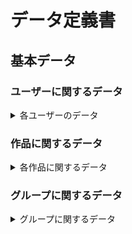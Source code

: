 # データ定義書

## 基本データ

### ユーザーに関するデータ
<details><summary>各ユーザーのデータ</summary>
<details><summary>jsonファイル構成</summary>
"userInfo" : {
    "userId" : "String",
    "userName" : "String (not null)",
    "registeredData" : {
        "eMail" : "String (not null)",
        "UserLink" : {
            "pixiv" : "url (notも可)",
            "GitHub" : "url (notも可)"
        }
    },
    "UserIcon" : "格納されてる画像へのurl （登録されない場合はフロント側で代わりの画像を指定する）",
    "SelfIntroduction" : "私はこんな人です。こんな絵が好きでこんな絵をかきます。(null も可)",
    "AboutFollows" : {
    "Follower": ["userId1" , "userId2"],
    "Follows" : ["userId1" , "userId2"]
    //nullも可
    },
    "ChatSpace" : ["userId1","groupId1","groupId2","userId2"]
    //nullも可
}
</details>
<ul>
<li>ユーザー名</li> 
<li>userId</li>
<li>ユーザーの登録情報
    <details><summary>想定されるデータの種類</summary>
    <ul>
        <li>メールアドレス</li>
        <li>他コンテンツへのリンク等（複数・可変）</li>
    </ul>
    </details>
</li>
<li>ユーザーのアイコン画像</li>
<li>ユーザーの自己紹介文</li>
<li>フォローに関する情報
    <details><summary>想定されるデータの種類</summary>
    <ul>
        <li>フォロワーのID（複数・可変）</li>
        <li>フォローしているユーザーのID（複数・可変）</li>
    </ul>
    </details>
</li>
<li>チャットに関する情報
    <details><summary>想定されるデータの種類</summary>
    <ul>
        <li>チャットをしたことあるユーザーorグループorグループのID（複数・可変）</li>
        <li>各チャット内における情報（複数・可変）
            <details><summary>想定されるデータの種類</summary>
                <ul>
                    <li>しゃべったユーザーのID（複数・可変）</li>
                    <li>しゃべった内容（複数・可変）</li>
                    <li>しゃべった日時（最終更新日さえ示せばいいので１つのでーたのみ保持）</li>
                </ul>
            </details>
        </li>
    </ul>
    </details>
</li>
</ul> 
</details>

### 作品に関するデータ
<details><summary>各作品に関するデータ</summary>
<ul>
<li>作品タイトル（単一）</li>
<li>作品ID</li>
<li>作品の実データ（複数・可変）<br>
    <details><summary>想定されるデータの種類</summary>
    <ul>
        <li>動画(mp4)</li>
        <li>画像(png,gif,jpg)</li>
        <li>音楽(mp3)</li>
        <li>プログラム[コード]（できれば）</li>
        <li>3Dモデル（できれば）</li>
    </ul>
    </details>
</li>
<li>投稿者（ユーザー）による説明（単一）</li>
<li>投稿日時</li>
<li>著者（ユーザー）（複数・可変）</li>
<li>タグ（複数・可変）</li>
<li>お気に入りしたユーザー[userIdを保存]（複数・可変）</li>
<li>コメント<br>
    <details><summary>想定されるデータの種類</summary>
    <ul>
        <li>メッセージを送ったユーザー(userId)</li>
        <li>コメントの内容</li>
    </ul>
    </details>
</li>
</ul> 
</details>

### グループに関するデータ
<details><summary>グループに関するデータ</summary>
<ul>
<li>グループ名（単一）</li>
<li>グループ作品の作品ID複数・可変）</li>
<li>グループに関する説明（単一）</li>
<li>活動開始日時</li>
<li>参加ユーザー（userID）（複数・可変）</li>
<li>タグ（複数・可変）</li>
<li>活動報告に関するデータ
    <details><summary>想定されるデータの種類</summary>
    <ul>
        <li>報告タイトル</li>
        <li>報告内容</li>
        <li>投稿日時</li>
    </ul>
    </details>
</li>
<li>重要報告</li>
</ul> 
</details>